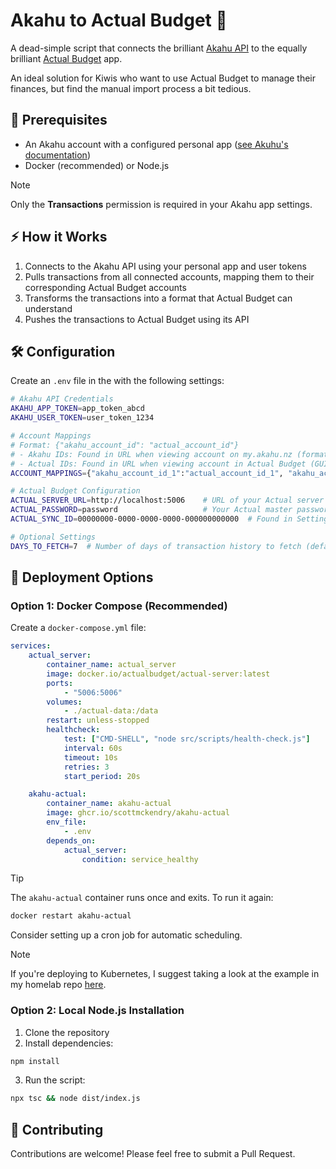 # Akahu to Actual Budget 🚀

A dead-simple script that connects the brilliant [Akahu API](https://akahu.nz/) to the equally brilliant [Actual Budget](https://actualbudget.org/) app.

An ideal solution for Kiwis who want to use Actual Budget to manage their finances, but find the manual import process a bit tedious.

## 🔑 Prerequisites

- An Akahu account with a configured personal app ([see Akuhu's documentation](https://developers.akahu.nz/docs/personal-apps))
- Docker (recommended) or Node.js

> [!NOTE]
> Only the **Transactions** permission is required in your Akahu app settings.

## ⚡ How it Works

1. Connects to the Akahu API using your personal app and user tokens
2. Pulls transactions from all connected accounts, mapping them to their corresponding Actual Budget accounts
3. Transforms the transactions into a format that Actual Budget can understand
4. Pushes the transactions to Actual Budget using its API

## 🛠️ Configuration

Create an `.env` file in the with the following settings:

```bash
# Akahu API Credentials
AKAHU_APP_TOKEN=app_token_abcd
AKAHU_USER_TOKEN=user_token_1234

# Account Mappings
# Format: {"akahu_account_id": "actual_account_id"}
# - Akahu IDs: Found in URL when viewing account on my.akahu.nz (format: acc_xxx...)
# - Actual IDs: Found in URL when viewing account in Actual Budget (GUID format)
ACCOUNT_MAPPINGS={"akahu_account_id_1":"actual_account_id_1", "akahu_account_id_2":"actual_account_id_2"}

# Actual Budget Configuration
ACTUAL_SERVER_URL=http://localhost:5006    # URL of your Actual server
ACTUAL_PASSWORD=password                   # Your Actual master password
ACTUAL_SYNC_ID=00000000-0000-0000-0000-000000000000  # Found in Settings -> Advanced Settings

# Optional Settings
DAYS_TO_FETCH=7  # Number of days of transaction history to fetch (default: 7)
```

## 🚀 Deployment Options

### Option 1: Docker Compose (Recommended)

Create a `docker-compose.yml` file:

```yaml
services:
    actual_server:
        container_name: actual_server
        image: docker.io/actualbudget/actual-server:latest
        ports:
            - "5006:5006"
        volumes:
            - ./actual-data:/data
        restart: unless-stopped
        healthcheck:
            test: ["CMD-SHELL", "node src/scripts/health-check.js"]
            interval: 60s
            timeout: 10s
            retries: 3
            start_period: 20s

    akahu-actual:
        container_name: akahu-actual
        image: ghcr.io/scottmckendry/akahu-actual
        env_file:
            - .env
        depends_on:
            actual_server:
                condition: service_healthy
```

> [!TIP]
> The `akahu-actual` container runs once and exits. To run it again:
>
> ```bash
> docker restart akahu-actual
> ```
>
> Consider setting up a cron job for automatic scheduling.

> [!NOTE]
> If you're deploying to Kubernetes, I suggest taking a look at the example in my homelab repo [here](https://github.com/scottmckendry/axis/blob/main/kubernetes/actual/akahu-actual/release.yaml).

### Option 2: Local Node.js Installation

1. Clone the repository
2. Install dependencies:

```bash
npm install
```

3. Run the script:

```bash
npx tsc && node dist/index.js
```

## 🤝 Contributing

Contributions are welcome! Please feel free to submit a Pull Request.
